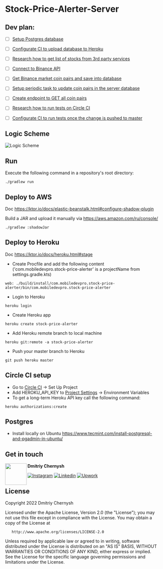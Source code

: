 # Stock-Price-Alerter-Server


## Dev plan:
- [ ] [Setup Postgres database](https://github.com/mobiledevpro/Stock-Price-Alerter-Server/issues/3)
- [ ] [Configurate CI to upload database to Heroku](https://github.com/mobiledevpro/Stock-Price-Alerter-Server/issues/5)
- [ ] [Research how to get list of stocks from 3rd party services](https://github.com/mobiledevpro/Stock-Price-Alerter-Server/issues/4)
- [ ] [Connect to Binance API](https://github.com/mobiledevpro/Stock-Price-Alerter-Server/issues/7)
- [ ] [Get Binance market coin pairs and save into database](https://github.com/mobiledevpro/Stock-Price-Alerter-Server/issues/8)
- [ ] [Setup periodic task to update coin pairs in the server database](https://github.com/mobiledevpro/Stock-Price-Alerter-Server/issues/9)
- [ ] [Create endpoint to GET all coin pairs](https://github.com/mobiledevpro/Stock-Price-Alerter-Server/issues/10)
- [ ] [Research how to run tests on Circle CI](https://github.com/mobiledevpro/Stock-Price-Alerter-Server/issues/2)
- [ ] [Configurate CI to run tests once the change is pushed to master](https://github.com/mobiledevpro/Stock-Price-Alerter-Server/issues/6)


## Logic Scheme

![Logic Scheme](doc/logic_scheme.png)

## Run

Execute the following command in a repository's root directory:

```shell
./gradlew run
```

## Deploy to AWS

Doc https://ktor.io/docs/elastic-beanstalk.html#configure-shadow-plugin

Build a JAR and upload it manually via https://aws.amazon.com/ru/console/

```shell
./gradlew :shadowJar
```

## Deploy to Heroku

Doc https://ktor.io/docs/heroku.html#stage

* Create Procfile and add the following content ('com.mobiledevpro.stock-price-alerter' is a projectName from
  settings.gradle.kts)

```shell
web: ./build/install/com.mobiledevpro.stock-price-alerter/bin/com.mobiledevpro.stock-price-alerter
``` 

* Login to Heroku

```shell
heroku login
```

* Create Heroku app

```shell
heroku create stock-price-alerter
```

* Add Heroku remote branch to local machine

```shell
heroku git:remote -a stock-price-alerter
```

* Push your master branch to Heroku

```shell
git push heroku master
```

## Circle CI setup

* Go to [Circle CI](https://app.circleci.com/pipelines/) -> Set Up Project
* Add HEROKU_API_KEY to [Project Settings](https://app.circleci.com/settings/project/) -> Environment Variables
* To get a long-term Heroku API key call the following command:

```shell
heroku authorizations:create
```

## Postgres

* Install locally on Ubuntu https://www.tecmint.com/install-postgresql-and-pgadmin-in-ubuntu/

## Get in touch

<a href="https://www.instagram.com/mobiledevpro/" target="_blank">
  <img src="https://s.gravatar.com/avatar/72c649d298a8f0f088fd0850e19b9147?s=400" width="70" align="left">
</a>

**Dmitriy Chernysh**

[![Instagram](https://img.shields.io/badge/-instagram-E4405F?&logo=instagram&message=instagram&style=for-the-badge&logoColor=white&label=dev+stories+on)](https://www.instagram.com/mobiledevpro/)
[![Linkedin](https://img.shields.io/badge/-linkedin-0A66C2?logo=linkedin&style=for-the-badge&logoColor=white)](https://www.linkedin.com/in/dmitriychernysh/)
[![Upwork](https://img.shields.io/badge/-upwork-brightgreen?logo=upwork&message=Upwork&label=hire+me+on&style=for-the-badge&logoColor=white)](https://www.upwork.com/o/companies/~01b76ab8954622a7d9/)

## License

Copyright 2022 Dmitriy Chernysh

Licensed under the Apache License, Version 2.0 (the "License");
you may not use this file except in compliance with the License.
You may obtain a copy of the License at

       http://www.apache.org/licenses/LICENSE-2.0

Unless required by applicable law or agreed to in writing, software
distributed under the License is distributed on an "AS IS" BASIS,
WITHOUT WARRANTIES OR CONDITIONS OF ANY KIND, either express or implied.
See the License for the specific language governing permissions and
limitations under the License.

